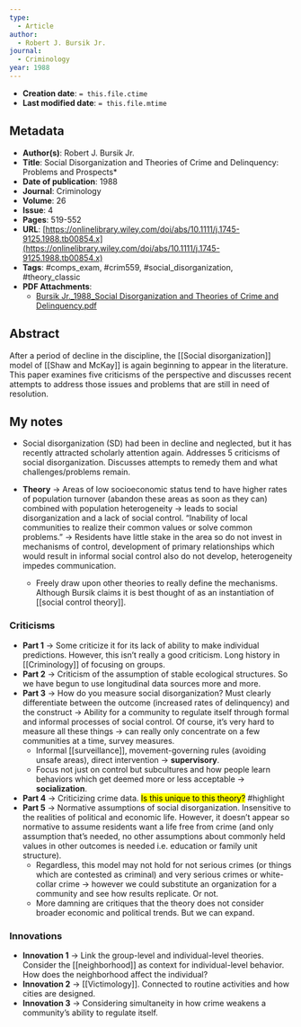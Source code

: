 ```yaml
---
type:
  - Article
author:
  - Robert J. Bursik Jr.
journal:
  - Criminology
year: 1988
---
```


* **Creation date**: `= this.file.ctime`
* **Last modified date**: `= this.file.mtime`

## Metadata

* **Author(s)**: Robert J. Bursik Jr.
* **Title**: Social Disorganization and Theories of Crime and Delinquency: Problems and Prospects*
* **Date of publication**: 1988
* **Journal**: Criminology
* **Volume**: 26
* **Issue**: 4
* **Pages**: 519-552
* **URL**: [https://onlinelibrary.wiley.com/doi/abs/10.1111/j.1745-9125.1988.tb00854.x](https://onlinelibrary.wiley.com/doi/abs/10.1111/j.1745-9125.1988.tb00854.x)
* **Tags**: #comps_exam, #crim559, #social_disorganization, #theory_classic
* **PDF Attachments**:
  * [Bursik Jr._1988_Social Disorganization and Theories of Crime and Delinquency.pdf](zotero://open-pdf/library/items/A923UTVE)

## Abstract

After a period of decline in the discipline, the [[Social disorganization]] model of [[Shaw and McKay]] is again beginning to appear in the literature. This paper examines five criticisms of the perspective and discusses recent attempts to address those issues and problems that are still in need of resolution.

## My notes

- Social disorganization (SD) had been in decline and neglected, but it has recently attracted scholarly attention again. Addresses 5 criticisms of social disorganization. Discusses attempts to remedy them and what challenges/problems remain.

- **Theory** → Areas of low socioeconomic status tend to have higher rates of population turnover (abandon these areas as soon as they can) combined with population heterogeneity → leads to social disorganization and a lack of social control. “Inability of local communities to realize their common values or solve common problems.” → Residents have little stake in the area so do not invest in mechanisms of control, development of primary relationships which would result in informal social control also do not develop, heterogeneity impedes communication.
	- Freely draw upon other theories to really define the mechanisms. Although Bursik claims it is best thought of as an instantiation of [[social control theory]].

### Criticisms
- **Part 1** → Some criticize it for its lack of ability to make individual predictions. However, this isn’t really a good criticism. Long history in [[Criminology]] of focusing on groups.
- **Part 2** → Criticism of the assumption of stable ecological structures. So we have begun to use longitudinal data sources more and more.
- **Part 3** → How do you measure social disorganization? Must clearly differentiate between the outcome (increased rates of delinquency) and the construct → Ability for a community to regulate itself through formal and informal processes of social control. Of course, it’s very hard to measure all these things → can really only concentrate on a few communities at a time, survey measures.
	- Informal [[surveillance]], movement-governing rules (avoiding unsafe areas), direct intervention → **supervisory**.
	- Focus not just on control but subcultures and how people learn behaviors which get deemed more or less acceptable → **socialization**.
- **Part 4** → Criticizing crime data. <mark>Is this unique to this theory?</mark> #highlight
- **Part 5** → Normative assumptions of social disorganization. Insensitive to the realities of political and economic life. However, it doesn’t appear so normative to assume residents want a life free from crime (and only assumption that’s needed, no other assumptions about commonly held values in other outcomes is needed i.e. education or family unit structure).
	- Regardless, this model may not hold for not serious crimes (or things which are contested as criminal) and very serious crimes or white-collar crime → however we could substitute an organization for a community and see how results replicate. Or not.
	- More damning are critiques that the theory does not consider broader economic and political trends. But we can expand.
    
### Innovations
- **Innovation 1** → Link the group-level and individual-level theories. Consider the [[neighborhood]] as context for individual-level behavior. How does the neighborhood affect the individual?
- **Innovation 2** → [[Victimology]]. Connected to routine activities and how cities are designed.
- **Innovation 3** → Considering simultaneity in how crime weakens a community’s ability to regulate itself.